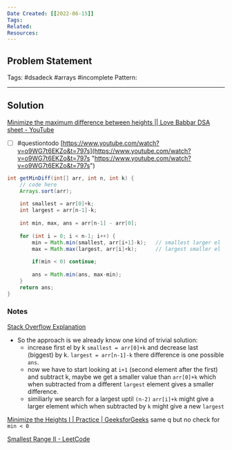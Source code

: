 ```yaml
---
Date Created: [[2022-06-15]]
Tags: 
Related: 
Resources: 
---
```


## Problem Statement


Tags:  #dsadeck  #arrays #incomplete 
Pattern: 

---

## Solution

[Minimize the maximum difference between heights || Love Babbar DSA sheet - YouTube](https://www.youtube.com/watch?v=Av7vSnPSCtw)

- [ ] #questiontodo [https://www.youtube.com/watch?v=o9WG7t6EKZo&t=797s](https://www.youtube.com/watch?v=o9WG7t6EKZo&t=797s "https://www.youtube.com/watch?v=o9WG7t6EKZo&t=797s")


``` java
int getMinDiff(int[] arr, int n, int k) {
	// code here
	Arrays.sort(arr);
	
	int smallest = arr[0]+k;
	int largest = arr[n-1]-k;
	
	int min, max, ans = arr[n-1] - arr[0];
	
	for (int i = 0; i < n-1; i++) {
		min = Math.min(smallest, arr[i+1]-k);   // smallest larger el
		max = Math.max(largest, arr[i]+k);      // largest smaller el
	 
		if(min < 0) continue;
		
		ans = Math.min(ans, max-min);
	}
	return ans;
}
```

### Notes
[Stack Overflow Explanation](https://stackoverflow.com/questions/32233916/minimum-difference-between-heights-of-towers/63220955#63220955)
	
- So the approach is we already know one kind of trivial solution:
	- increase first el by k `smallest = arr[0]+k` and decrease last (biggest) by k. `largest = arr[n-1]-k` there difference is one possible `ans`.
	- now we have to start looking at `i+1` (second element after the first) and subtract k, maybe we get a smaller value than `arr[0]+k` which when subtracted from a different `largest` element gives a smaller difference.
	- similiarly we search for a largest uptil `(n-2)` `arr[i]+k` might give a larger element which when subtracted by `k` might give a new `largest`

[Minimize the Heights I | Practice | GeeksforGeeks](https://practice.geeksforgeeks.org/problems/minimize-the-heights-i/1/)
same q but no check for `min < 0`

[Smallest Range II - LeetCode](https://leetcode.com/problems/smallest-range-ii/)